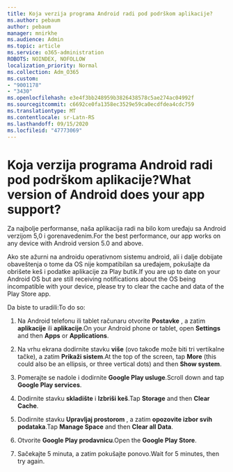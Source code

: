 ```yaml
---
title: Koja verzija programa Android radi pod podrškom aplikacije?
ms.author: pebaum
author: pebaum
manager: mnirkhe
ms.audience: Admin
ms.topic: article
ms.service: o365-administration
ROBOTS: NOINDEX, NOFOLLOW
localization_priority: Normal
ms.collection: Adm_O365
ms.custom:
- "9001178"
- "3430"
ms.openlocfilehash: e3e4f3bb248959b3826438578c5ae274ac04992f
ms.sourcegitcommit: c6692ce0fa1358ec3529e59ca0ecdfdea4cdc759
ms.translationtype: MT
ms.contentlocale: sr-Latn-RS
ms.lasthandoff: 09/15/2020
ms.locfileid: "47773069"
---
```

# <a name="what-version-of-android-does-your-app-support"></a><span data-ttu-id="d0bab-102">Koja verzija programa Android radi pod podrškom aplikacije?</span><span class="sxs-lookup"><span data-stu-id="d0bab-102">What version of Android does your app support?</span></span>

<span data-ttu-id="d0bab-103">Za najbolje performanse, naša aplikacija radi na bilo kom uređaju sa Android verzijom 5,0 i gorenavedenim.</span><span class="sxs-lookup"><span data-stu-id="d0bab-103">For the best performance, our app works on any device with Android version 5.0 and above.</span></span>

<span data-ttu-id="d0bab-104">Ako ste ažurni na androidu operativnom sistemu android, ali i dalje dobijate obaveštenja o tome da OS nije kompatibilan sa uređajem, pokušajte da obrišete keš i podatke aplikacije za Play butik.</span><span class="sxs-lookup"><span data-stu-id="d0bab-104">If you are up to date on your Android OS but are still receiving notifications about the OS being incompatible with your device, please try to clear the cache and data of the Play Store app.</span></span>

<span data-ttu-id="d0bab-105">Da biste to uradili:</span><span class="sxs-lookup"><span data-stu-id="d0bab-105">To do so:</span></span> 

1. <span data-ttu-id="d0bab-106">Na Android telefonu ili tablet računaru otvorite **Postavke** , a zatim **aplikacije** ili **aplikacije**.</span><span class="sxs-lookup"><span data-stu-id="d0bab-106">On your Android phone or tablet, open **Settings** and then **Apps** or **Applications**.</span></span>

2. <span data-ttu-id="d0bab-107">Na vrhu ekrana dodirnite stavku **više** (ovo takođe može biti tri vertikalne tačke), a zatim **Prikaži sistem**.</span><span class="sxs-lookup"><span data-stu-id="d0bab-107">At the top of the screen, tap **More** (this could also be an ellipsis, or three vertical dots) and then **Show system**.</span></span> 

3. <span data-ttu-id="d0bab-108">Pomerajte se nadole i dodirnite **Google Play usluge**.</span><span class="sxs-lookup"><span data-stu-id="d0bab-108">Scroll down and tap **Google Play services**.</span></span> 

4. <span data-ttu-id="d0bab-109">Dodirnite stavku **skladište** i **Izbriši keš**.</span><span class="sxs-lookup"><span data-stu-id="d0bab-109">Tap **Storage** and then **Clear Cache**.</span></span> 

5. <span data-ttu-id="d0bab-110">Dodirnite stavku **Upravljaj prostorom** , a zatim **opozovite izbor svih podataka**.</span><span class="sxs-lookup"><span data-stu-id="d0bab-110">Tap **Manage Space** and then **Clear all Data**.</span></span> 

6. <span data-ttu-id="d0bab-111">Otvorite **Google Play prodavnicu**.</span><span class="sxs-lookup"><span data-stu-id="d0bab-111">Open the **Google Play Store**.</span></span> 

7. <span data-ttu-id="d0bab-112">Sačekajte 5 minuta, a zatim pokušajte ponovo.</span><span class="sxs-lookup"><span data-stu-id="d0bab-112">Wait for 5 minutes, then try again.</span></span> 